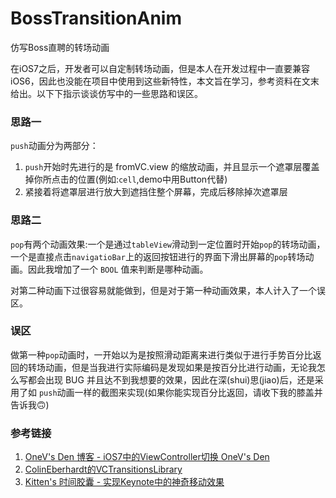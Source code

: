 # BossTransitionAnim
仿写Boss直聘的转场动画

在iOS7之后，开发者可以自定制转场动画，但是本人在开发过程中一直要兼容iOS6，因此也没能在项目中使用到这些新特性，本文旨在学习，参考资料在文末给出。以下下指示谈谈仿写中的一些思路和误区。

### 思路一
 `push`动画分为两部分：
 
 1. `push`开始时先进行的是 fromVC.view 的缩放动画，并且显示一个遮罩层覆盖掉你所点击的位置(例如:`cell`,demo中用Button代替)
 2. 紧接着将遮罩层进行放大到遮挡住整个屏幕，完成后移除掉次遮罩层
 
### 思路二
 
 `pop`有两个动画效果:一个是通过`tableView`滑动到一定位置时开始`pop`的转场动画，一个是直接点击`navigatioBar`上的返回按钮进行的界面下滑出屏幕的`pop`转场动画。因此我增加了一个 `BOOL` 值来判断是哪种动画。
 
 对第二种动画下过很容易就能做到，但是对于第一种动画效果，本人计入了一个误区。
 
### 误区
 
 做第一种`pop`动画时，一开始以为是按照滑动距离来进行类似于进行手势百分比返回的转场动画，但是当我进行实际编码是发现如果是按百分比进行动画，无论我怎么写都会出现 BUG 并且达不到我想要的效果，因此在深(shui)思(jiao)后，还是采用了如 `push`动画一样的截图来实现(如果你能实现百分比返回，请收下我的膝盖并告诉我🙃)
 
 
### 参考链接
1. [OneV's Den 博客 - iOS7中的ViewController切换 OneV's Den](https://onevcat.com/2013/10/vc-transition-in-ios7/)
2. [ColinEberhardt的VCTransitionsLibrary](https://github.com/ColinEberhardt/VCTransitionsLibrary)
3. [Kitten's 时间胶囊 - 实现Keynote中的神奇移动效果](http://kittenyang.com/magicmove/)
